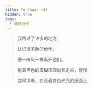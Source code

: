 ```yaml
---
title: To Chaac (4)
hidden: true
tags: 
  - 情感创作
---
```


> 我路过了许多的地方，
>
> 认识很多新的伙伴，
>
> 像一阵风一样离开他们。



> 拖着黑色的模糊浑圆向我走来，慢慢
>
> 变得清晰，在泛着苍白光亮的纸面上
